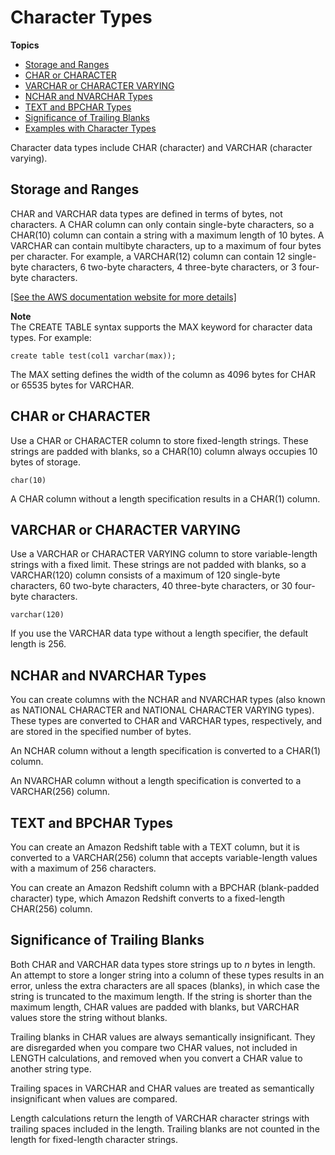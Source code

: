 # Character Types<a name="r_Character_types"></a>

**Topics**
+ [Storage and Ranges](#r_Character_types-storage-and-ranges)
+ [CHAR or CHARACTER](#r_Character_types-char-or-character)
+ [VARCHAR or CHARACTER VARYING](#r_Character_types-varchar-or-character-varying)
+ [NCHAR and NVARCHAR Types](#r_Character_types-nchar-and-nvarchar-types)
+ [TEXT and BPCHAR Types](#r_Character_types-text-and-bpchar-types)
+ [Significance of Trailing Blanks](#r_Character_types-significance-of-trailing-blanks)
+ [Examples with Character Types](r_Examples_with_character_types.md)

Character data types include CHAR \(character\) and VARCHAR \(character varying\)\. 

## Storage and Ranges<a name="r_Character_types-storage-and-ranges"></a>

CHAR and VARCHAR data types are defined in terms of bytes, not characters\. A CHAR column can only contain single\-byte characters, so a CHAR\(10\) column can contain a string with a maximum length of 10 bytes\. A VARCHAR can contain multibyte characters, up to a maximum of four bytes per character\. For example, a VARCHAR\(12\) column can contain 12 single\-byte characters, 6 two\-byte characters, 4 three\-byte characters, or 3 four\-byte characters\. 

[\[See the AWS documentation website for more details\]](http://docs.aws.amazon.com/redshift/latest/dg/r_Character_types.html)

**Note**  
The CREATE TABLE syntax supports the MAX keyword for character data types\. For example:  

```
create table test(col1 varchar(max));
```
The MAX setting defines the width of the column as 4096 bytes for CHAR or 65535 bytes for VARCHAR\.

## CHAR or CHARACTER<a name="r_Character_types-char-or-character"></a>

Use a CHAR or CHARACTER column to store fixed\-length strings\. These strings are padded with blanks, so a CHAR\(10\) column always occupies 10 bytes of storage\. 

```
char(10)
```

 A CHAR column without a length specification results in a CHAR\(1\) column\. 

## VARCHAR or CHARACTER VARYING<a name="r_Character_types-varchar-or-character-varying"></a>

Use a VARCHAR or CHARACTER VARYING column to store variable\-length strings with a fixed limit\. These strings are not padded with blanks, so a VARCHAR\(120\) column consists of a maximum of 120 single\-byte characters, 60 two\-byte characters, 40 three\-byte characters, or 30 four\-byte characters\.

```
varchar(120)
```

If you use the VARCHAR data type without a length specifier, the default length is 256\.

## NCHAR and NVARCHAR Types<a name="r_Character_types-nchar-and-nvarchar-types"></a>

You can create columns with the NCHAR and NVARCHAR types \(also known as NATIONAL CHARACTER and NATIONAL CHARACTER VARYING types\)\. These types are converted to CHAR and VARCHAR types, respectively, and are stored in the specified number of bytes\. 

An NCHAR column without a length specification is converted to a CHAR\(1\) column\. 

An NVARCHAR column without a length specification is converted to a VARCHAR\(256\) column\. 

## TEXT and BPCHAR Types<a name="r_Character_types-text-and-bpchar-types"></a>

You can create an Amazon Redshift table with a TEXT column, but it is converted to a VARCHAR\(256\) column that accepts variable\-length values with a maximum of 256 characters\. 

You can create an Amazon Redshift column with a BPCHAR \(blank\-padded character\) type, which Amazon Redshift converts to a fixed\-length CHAR\(256\) column\. 

## Significance of Trailing Blanks<a name="r_Character_types-significance-of-trailing-blanks"></a>

Both CHAR and VARCHAR data types store strings up to *n* bytes in length\. An attempt to store a longer string into a column of these types results in an error, unless the extra characters are all spaces \(blanks\), in which case the string is truncated to the maximum length\. If the string is shorter than the maximum length, CHAR values are padded with blanks, but VARCHAR values store the string without blanks\.

Trailing blanks in CHAR values are always semantically insignificant\. They are disregarded when you compare two CHAR values, not included in LENGTH calculations, and removed when you convert a CHAR value to another string type\. 

Trailing spaces in VARCHAR and CHAR values are treated as semantically insignificant when values are compared\.

Length calculations return the length of VARCHAR character strings with trailing spaces included in the length\. Trailing blanks are not counted in the length for fixed\-length character strings\.